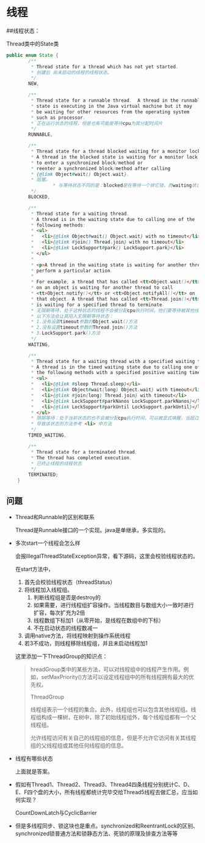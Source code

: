 # 线程

##线程状态：

Thread类中的State类

```java
public enum State {
        /**
         * Thread state for a thread which has not yet started.
         * 创建后 尚未启动的线程的线程状态。
         */
        NEW,

        /**
         * Thread state for a runnable thread.  A thread in the runnable
         * state is executing in the Java virtual machine but it may
         * be waiting for other resources from the operating system
         * such as processor.
         * 正在运行状态的线程，但是也有可能是等待cpu为其分配时间片
         */
        RUNNABLE,

        /**
         * Thread state for a thread blocked waiting for a monitor lock.
         * A thread in the blocked state is waiting for a monitor lock
         * to enter a synchronized block/method or
         * reenter a synchronized block/method after calling
         * {@link Object#wait() Object.wait}.
         * 阻塞。
				 * 与等待状态不同的是：blocked是在等待一个排它锁，而waiting状态是等待被其他线程唤醒
         */
        BLOCKED,

        /**
         * Thread state for a waiting thread.
         * A thread is in the waiting state due to calling one of the
         * following methods:
         * <ul>
         *   <li>{@link Object#wait() Object.wait} with no timeout</li>
         *   <li>{@link #join() Thread.join} with no timeout</li>
         *   <li>{@link LockSupport#park() LockSupport.park}</li>
         * </ul>
         *
         * <p>A thread in the waiting state is waiting for another thread to
         * perform a particular action.
         *
         * For example, a thread that has called <tt>Object.wait()</tt>
         * on an object is waiting for another thread to call
         * <tt>Object.notify()</tt> or <tt>Object.notifyAll()</tt> on
         * that object. A thread that has called <tt>Thread.join()</tt>
         * is waiting for a specified thread to terminate.
         * 无限期等待，处于这种状态的线程不会被分配cpu执行时间，他们要等待被其他线程显式唤醒
         * 以下方法会让其陷入无限期等待状态：
         * 1.没有设置timeout参数的Object.wait()方法
         * 2.没有设置timeout参数的Thread.join()方法
         * 3.LockSupport.park()方法
         */
        WAITING,

        /**
         * Thread state for a waiting thread with a specified waiting time.
         * A thread is in the timed waiting state due to calling one of
         * the following methods with a specified positive waiting time:
         * <ul>
         *   <li>{@link #sleep Thread.sleep}</li>
         *   <li>{@link Object#wait(long) Object.wait} with timeout</li>
         *   <li>{@link #join(long) Thread.join} with timeout</li>
         *   <li>{@link LockSupport#parkNanos LockSupport.parkNanos}</li>
         *   <li>{@link LockSupport#parkUntil LockSupport.parkUntil}</li>
         * </ul>
         * 限期等待：处于当前状态的也不会被分配cpu执行时间，可以被显式唤醒，当超过了timeout时间后会被操作系统自动唤醒
         * 导致该状态的方法参考 <li> 中方法
         */
        TIMED_WAITING,

        /**
         * Thread state for a terminated thread.
         * The thread has completed execution.
         * 已终止线程的线程状态
         */
        TERMINATED;
    }
```

## 问题

- Thread和Runnable的区别和联系

  Thread是Runnable接口的一个实现。java是单继承，多实现的。

- 多次start一个线程会怎么样

  会报IllegalThreadStateException异常，看下源码，这里会校验线程状态的。

  在start方法中，

  1. 首先会校验线程状态（threadStatus）
  2. 将线程加入线程组。
     1. 判断线程组是否是destroy的
     2. 如果需要，进行线程组扩容操作。当线程数目与数组大小一致时进行扩容，每次扩充为2倍
     3. 线程数组下标加1（从零开始，是线程在数组中的下标）
     4. 不在启动状态的线程数减一
  3. 调用native方法，将线程映射到操作系统线程
  4. 若3不成功，则线程移除线程组，并且未启动线程加1


  这里添加一下ThreadGroup的知识点：

  > hreadGroup类中的某些方法，可以对线程组中的线程产生作用。例如，setMaxPriority()方法可以设定线程组中的所有线程拥有最大的优先权。
  >
  > ThreadGroup
  >
  > 线程组表示一个线程的集合。此外，线程组也可以包含其他线程组。线程组构成一棵树，在树中，除了初始线程组外，每个线程组都有一个父线程组。 
  >
  > 允许线程访问有关自己的线程组的信息，但是不允许它访问有关其线程组的父线程组或其他任何线程组的信息。 

  

- 线程有哪些状态

  上面就是答案。

- 假如有Thread1、Thread2、Thread3、Thread4四条线程分别统计C、D、E、F四个盘的大小，所有线程都统计完毕交给Thread5线程去做汇总，应当如何实现？

  CountDownLatch与CyclicBarrier

- 但是多线程同步、锁这块也是重点。synchronized和ReentrantLock的区别、synchronized锁普通方法和锁静态方法、死锁的原理及排查方法等等

